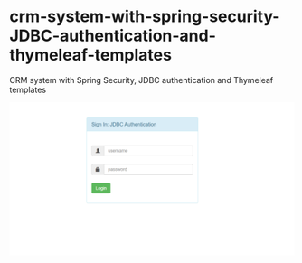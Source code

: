 # crm-system-with-spring-security-JDBC-authentication-and-thymeleaf-templates
CRM  system with Spring Security, JDBC authentication and Thymeleaf templates 

![loginScreen](loginScreen.png)
